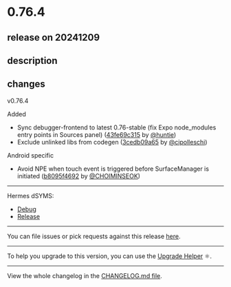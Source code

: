# 0.76.4

## release on 20241209

## description

## changes

v0.76.4

Added

* Sync debugger-frontend to latest 0.76-stable (fix Expo node_modules entry points in Sources panel) (<a href="https://github.com/facebook/react-native/commit/43fe69c315e68aab96c303c7a6c9b3821a6e25e5">43fe69c315</a> by <a href="https://github.com/huntie">@huntie</a>)
* Exclude unlinked libs from codegen (<a href="https://github.com/facebook/react-native/commit/3cedb09a650adda0b3f24e931c25f27730af19b1">3cedb09a65</a> by <a href="https://github.com/cipolleschi">@cipolleschi</a>)

Android specific

* Avoid NPE when touch event is triggered before SurfaceManager is initiated (<a href="https://github.com/facebook/react-native/commit/b8095f4692610c7f4631b851dc7d8dc9b149a277">b8095f4692</a> by <a href="https://github.com/CHOIMINSEOK">@CHOIMINSEOK</a>)

*** ** * ** ***

Hermes dSYMS:

* <a href="https://repo1.maven.org/maven2/com/facebook/react/react-native-artifacts/0.76.4/react-native-artifacts-0.76.4-hermes-framework-dSYM-debug.tar.gz" rel="nofollow">Debug</a>
* <a href="https://repo1.maven.org/maven2/com/facebook/react/react-native-artifacts/0.76.4/react-native-artifacts-0.76.4-hermes-framework-dSYM-release.tar.gz" rel="nofollow">Release</a>

*** ** * ** ***

You can file issues or pick requests against this release <a href="https://github.com/reactwg/react-native-releases/issues/new/choose">here</a>.

*** ** * ** ***

To help you upgrade to this version, you can use the <a href="https://react-native-community.github.io/upgrade-helper/" rel="nofollow">Upgrade Helper</a> ⚛️.

*** ** * ** ***

View the whole changelog in the <a href="https://github.com/facebook/react-native/blob/main/CHANGELOG.md">CHANGELOG.md file</a>.


